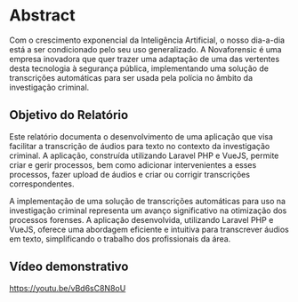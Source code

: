 # Abstract

Com o crescimento exponencial da Inteligência Artificial, o nosso dia-a-dia está a ser condicionado pelo seu uso generalizado. A Novaforensic é uma empresa inovadora que quer trazer uma adaptação de uma das vertentes desta tecnologia à segurança pública, implementando uma solução de transcrições automáticas para ser usada pela polícia no âmbito da investigação criminal.

## Objetivo do Relatório

Este relatório documenta o desenvolvimento de uma aplicação que visa facilitar a transcrição de áudios para texto no contexto da investigação criminal. A aplicação, construída utilizando Laravel PHP e VueJS, permite criar e gerir processos, bem como adicionar intervenientes a esses processos, fazer upload de áudios e criar ou corrigir transcrições correspondentes.


A implementação de uma solução de transcrições automáticas para uso na investigação criminal representa um avanço significativo na otimização dos processos forenses. A aplicação desenvolvida, utilizando Laravel PHP e VueJS, oferece uma abordagem eficiente e intuitiva para transcrever áudios em texto, simplificando o trabalho dos profissionais da área. 

## Vídeo demonstrativo 
https://youtu.be/vBd6sC8N8oU
